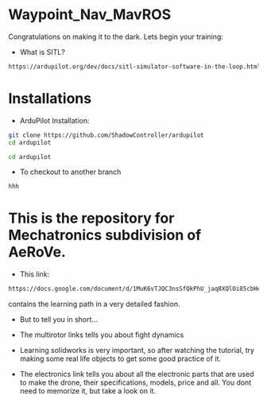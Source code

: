 # Waypoint_Nav_MavROS

Congratulations on making it to the dark. Lets begin your training: 

* What is SITL?
 ```sh
https://ardupilot.org/dev/docs/sitl-simulator-software-in-the-loop.html#sitl-simulator-software-in-the-loop
```
# Installations

* ArduPilot Installation:
 ```sh
git clone https://github.com/ShadowController/ardupilot
cd ardupilot
```

 ```sh
cd ardupilot
```

* To checkout to another branch
```sh
hhh
```
# This is the repository for Mechatronics subdivision of AeRoVe.

* This link:
```sh
https://docs.google.com/document/d/1MuK6vTJQC3nsSfQkPhU_jaq8XQlOi85cbHek9mTFjV0/edit
```
contains the learning path in a very detailed fashion.

* But to tell you in short...

* The multirotor links tells you about fight dynamics

* Learning solidworks is very important, so after watching the tutorial, try making some real life objects to get some good practice
 of it.
 
* The electronics link tells you about all the electronic parts that are used to make the drone, their specifications, models, 
 price and all. You dont need to memorize it, but take a look on it. 
